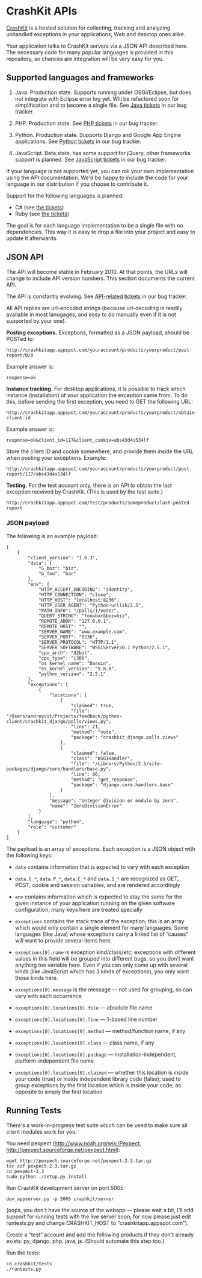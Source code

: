 CrashKit APIs
=============

[CrashKit](http://crashkitapp.appspot.com/) is a hosted solution for collecting,
tracking and analyzing unhandled exceptions in your applications, Web and desktop ones alike.

Your application talks to CrashKit servers via a JSON API described here.
The necessary code for many popular languages is provided in this repository,
so chances are integration will be very easy for you.


Supported languages and frameworks
----------------------------------

1. Java. Production state.
Supports running under OSGi/Eclipse, but does not integrate with Eclipse error log yet.
Will be refactored soon for simplification and to become a single file.
See [Java tickets](https://yoursway.lighthouseapp.com/projects/27411-crashkit/tickets?q=tagged%3Ajava+state%3Aopen) in our bug tracker.

2. PHP. Production state.
See [PHP tickets](https://yoursway.lighthouseapp.com/projects/27411-crashkit/tickets?q=tagged%3Aphp+state%3Aopen) in our bug tracker.

3. Python. Production state. Supports Django and Google App Engine applications.
See [Python tickets](https://yoursway.lighthouseapp.com/projects/27411-crashkit/tickets?q=tagged%3Apython+state%3Aopen) in our bug tracker.

4. JavaScript. Beta state, has some support for jQuery, other frameworks support is planned.
See [JavaScript tickets](https://yoursway.lighthouseapp.com/projects/27411-crashkit/tickets?q=tagged%3Ajavascript+state%3Aopen) in our bug tracker.

If your language is not supported yet, you can roll your own implementation
using the API documentation. We'd be happy to include the code for your language
in our distribution if you choose to contribute it.

Support for the following languages is planned:

* C# (see [the tickets](https://yoursway.lighthouseapp.com/projects/27411-crashkit/tickets?q=tagged%3Ac%23+state%3Aopen))
* Ruby (see [the tickets](https://yoursway.lighthouseapp.com/projects/27411-crashkit/tickets?q=tagged%3Aruby+state%3Aopen))

The goal is for each language implementation to be a single file with no dependencies.
This way it is easy to drop a file into your project and easy to update it afterwards.


JSON API
--------

The API will become stable in February 2010. At that points, the URLs will change to include
API version numbers. This section documents the current API.

The API is constantly evolving. See [API-related tickets](https://yoursway.lighthouseapp.com/projects/27411-crashkit/tickets?q=tagged%3Aapi+state%3Aopen) in our bug tracker.

All API replies are url-encoded strings
(because url-decoding is readily available in most lanugages,
and easy to do manually even if it is not supported by your one).

**Posting exceptions.**
Exceptions, formatted as a JSON payload, should be POSTed to:

    http://crashkitapp.appspot.com/youraccount/products/yourproduct/post-report/0/0
    
Example answer is:

    response=ok
    
**Instance tracking.**
For desktop applications, it is possible to track which instance (installation) of your application
the exception came from. To do this, before sending the first exception, you need to GET the following URL:

    http://crashkitapp.appspot.com/youraccount/products/yourproduct/obtain-client-id
    
Example answer is:

    response=ok&client_id=117&client_cookie=abs43d4s534lf
    
Store the client ID and cookie somewhere, and provide them inside the URL when posting your exceptions. Example:

    http://crashkitapp.appspot.com/youraccount/products/yourproduct/post-report/117/abs43d4s534lf
    
**Testing.**
For the test account only, there is an API to obtain the last exception received by CrashKit.
(This is used by the test suite.)

    http://crashkitapp.appspot.com/test/products/someproduct/last-posted-report


### JSON payload ###

The following is an example payload:

    [
        {
            "client_version": "1.0.3", 
            "data": {
                "G_boz": "biz", 
                "G_foo": "bar"
            }, 
            "env": {
                "HTTP_ACCEPT_ENCODING": "identity", 
                "HTTP_CONNECTION": "close", 
                "HTTP_HOST": "localhost:8236", 
                "HTTP_USER_AGENT": "Python-urllib/2.5", 
                "PATH_INFO": "/polls/1/vote/", 
                "QUERY_STRING": "foo=bar&boz=biz", 
                "REMOTE_ADDR": "127.0.0.1", 
                "REMOTE_HOST": "", 
                "SERVER_NAME": "www.example.com", 
                "SERVER_PORT": "8236", 
                "SERVER_PROTOCOL": "HTTP/1.1", 
                "SERVER_SOFTWARE": "WSGIServer/0.1 Python/2.5.1", 
                "cpu_arch": "32bit", 
                "cpu_type": "i386", 
                "os_kernel_name": "Darwin", 
                "os_kernel_version": "9.8.0", 
                "python_version": "2.5.1"
            }, 
            "exceptions": [
                {
                    "locations": [
                        {
                            "claimed": true, 
                            "file": "/Users/andreyvit/Projects/feedback/python-client/crashkit_django/polls/views.py", 
                            "line": 21, 
                            "method": "vote", 
                            "package": "crashkit_django.polls.views"
                        }, 
                        {
                            "claimed": false, 
                            "class": "WSGIHandler", 
                            "file": "/Library/Python/2.5/site-packages/django/core/handlers/base.py", 
                            "line": 86, 
                            "method": "get_response", 
                            "package": "django.core.handlers.base"
                        }
                    ], 
                    "message": "integer division or modulo by zero", 
                    "name": "ZeroDivisionError"
                }
            ], 
            "language": "python", 
            "role": "customer"
        }
    ]
    
The payload is an array of exceptions. Each exception is a JSON object with the following keys:

* `data` contains information that is expected to vary with each exception

* `data.G_*`, `data.P_*`, `data.C_*` and `data.S_*` are recognized as GET, POST, cookie and session variables, 
and are rendered accordingly

* `env` contains information which is expected to stay the same for the given instance of your
application running on the given software configuration; many keys here are treated specially

* `exceptions` contains the stack trace of the exception; this is an array which would only contain
a single element for many languages. Some languages (like Java) whose exceptions carry a linked
list of “causes” will want to provide several items here. 

* `exceptions[0].name` is exception kind/class/etc; exceptions with different values in this field
will be grouped into different bugs, so you don't want anything too variable here.
Even if you can only come up with several kinds (like JavaScript which has 3 kinds of exceptions),
you only want those kinds here.

* `exceptions[0].message` is the message — not used for grouping, so can vary with each occurrence

* `exceptions[0].locations[0].file` — absolute file name

* `exceptions[0].locations[0].line` — 1-based line number

* `exceptions[0].locations[0].method` — method/function name, if any

* `exceptions[0].locations[0].class` — class name, if any

* `exceptions[0].locations[0].package` — installation-independent, platform-independent file name

* `exceptions[0].locations[0].claimed` — whether this location is inside your code (true)
or inside independent library code (false); used to group exceptions by the first location
 which is inside your code, as opposite to simply the first location


Running Tests
-------------

There's a work-in-progress test suite which can be used to make sure all client modules work for you.

You need pexpect (http://www.noah.org/wiki/Pexpect, http://pexpect.sourceforge.net/pexpect.html):

    wget http://pexpect.sourceforge.net/pexpect-2.3.tar.gz
    tar xzf pexpect-2.3.tar.gz
    cd pexpect-2.3
    sudo python ./setup.py install

Run CrashKit development server on port 5005:

    dev_appserver.py -p 5005 crashkit/server
    
(oops, you don't have the source of the webapp — please wait a bit, I'll add support for running tests with the
live server soon; for now please just edit runtests.py and change CRASHKIT_HOST to “crashkitapp.appspot.com”).
    
Create a “test” account and add the following products if they don't already exists: py, django, php, java, js. (Should automate this step too.)

Run the tests:

    cd crashkit/tests
    ./runtests.py
